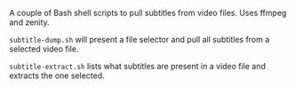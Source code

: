 A couple of Bash shell scripts to pull subtitles from video files.
Uses ffmpeg and zenity.

`subtitle-dump.sh` will present a file selector and pull all subtitles from a selected video file.

`subtitle-extract.sh` lists what subtitles are present in a video file and extracts the one selected.
